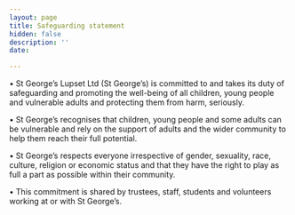 ```yaml
---
layout: page
title: Safeguarding statement
hidden: false
description: ''
date: 

---
```

• St George’s Lupset Ltd (St George’s) is committed to and takes its duty of safeguarding and promoting the well-being of all children, young people and vulnerable adults and protecting them from harm, seriously. 

• St George’s recognises that children, young people and some adults can be vulnerable and rely on the support of adults and the wider community to help them reach their full potential. 

• St George’s respects everyone irrespective of gender, sexuality, race, culture, religion or economic status and that they have the right to play as full a part as possible within their community. 

• This commitment is shared by trustees, staff, students and volunteers working at or with St George’s.